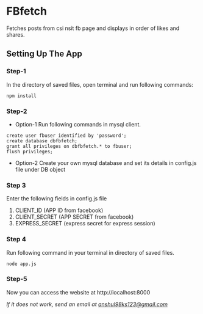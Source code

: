 # FBfetch
Fetches posts from csi nsit fb page and displays in order of likes and shares.

## Setting Up The App

### Step-1
In the directory of saved files, open terminal and run following commands: 
```
npm install
```

### Step-2
* Option-1
Run following commands in mysql client.
```
create user fbuser identified by 'password';
create database dbfbfetch;
grant all privileges on dbfbfetch.* to fbuser;
flush privileges;
```
* Option-2
Create your own mysql database and set its details in config.js file under DB object

### Step 3
Enter the following fields in config.js file
1. CLIENT_ID (APP ID from facebook)
2. CLIENT_SECRET (APP SECRET from facebook)
3. EXPRESS_SECRET (express secret for express session)

### Step 4
Run following command in your terminal in directory of saved files.
```
node app.js
```

### Step-5
Now you can access the website at http://localhost:8000

*If it does not work, send an email at anshul98ks123@gmail.com*
